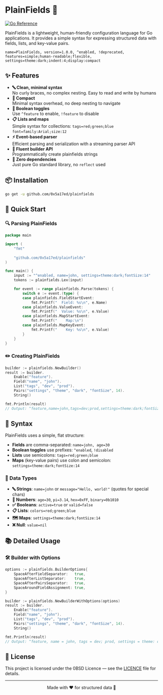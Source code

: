 # PlainFields 🌱

[![Go Reference](https://pkg.go.dev/badge/github.com/yourusername/plainfields.svg)](https://pkg.go.dev/github.com/yourusername/plainfields)

PlainFields is a lightweight, human-friendly configuration language for Go applications. It provides a simple syntax for expressing structured data with fields, lists, and key-value pairs.

```
name=PlainFields, version=1.0.0, ^enabled, !deprecated, features=simple;human-readable;flexible, 
settings=theme:dark;indent:4;display:compact
```


## ✨ Features

- **🔤 Clean, minimal syntax**  
  No curly braces, no complex nesting. Easy to read and write by humans
- **📏 Compact**  
  Minimal syntax overhead, no deep nesting to navigate
- **🔄 Boolean toggles**  
  Use `^feature` to enable, `!feature` to disable
- **📋 Lists and maps**  
  Simple syntax for collections: `tags=red;green;blue` `font=family:Arial;size:12`
- **⚡ Event-based parser**  
  Efficient parsing and serialization with a streaming parser API
- **🔨 Fluent builder API**  
  Programmatically create plainfields strings
- **🧩 Zero dependencies**  
  Just pure Go standard library, no `reflect` used


## 📦 Installation

```bash
go get -u github.com/0x5a17ed/plainfields
```


## 🚀 Quick Start


### 🔍 Parsing PlainFields

```go
package main

import (
	"fmt"
	
	"github.com/0x5a17ed/plainfields"
)

func main() {
	input := "^enabled, name=john, settings=theme:dark;fontSize:14"
	tokens := plainfields.Lex(input)

	for event := range plainfields.Parse(tokens) {
		switch e := event.(type) {
		case plainfields.FieldStartEvent:
			fmt.Printf("  Field: %s\n", e.Name)
		case plainfields.ValueEvent:
			fmt.Printf("  Value: %s\n", e.Value)
		case plainfields.MapStartEvent:
			fmt.Printf("    Map:\n")
		case plainfields.MapKeyEvent:
			fmt.Printf("    Key: %s\n", e.Value)
		}
	}
}

```


### ✏️ Creating PlainFields

```go
builder := plainfields.NewBuilder()
result := builder.
	Enable("feature").
	Field("name", "john").
	List("tags", "dev", "prod").
	Pairs("settings", "theme", "dark", "fontSize", 14).
	String()

fmt.Println(result)
// Output: ^feature,name=john,tags=dev;prod,settings=theme:dark;fontSize:14
```


## 📝 Syntax

PlainFields uses a simple, flat structure:

- **Fields** are comma-separated: `name=john, age=30`
- **Boolean toggles** use prefixes: `^enabled`, `!disabled`
- **Lists** use semicolons: `tags=red;green;blue`
- **Maps** (key-value pairs) use colon and semicolon: `settings=theme:dark;fontSize:14`


### 🧪 Data Types

- **🔤 Strings**: `name=john` or `message="Hello, world!"` (quotes for special chars)
- **🔢 Numbers**: `age=30`, `pi=3.14`, `hex=0xFF`, `binary=0b1010`
- **✅ Booleans**: `active=true` or `valid=false`
- **📋 Lists**: `colors=red;green;blue`
- **🗺️ Maps**: `settings=theme:dark;fontSize:14`
- **❌ Null**: `value=nil`


## 📚 Detailed Usage

### 🛠️ Builder with Options

```go
options := plainfields.BuilderOptions{
	SpaceAfterFieldSeparator:   true,
	SpaceAfterListSeparator:    true,
	SpaceAfterPairsSeparator:   true,
	SpaceAroundFieldAssignment: true,
}

builder := plainfields.NewBuilderWithOptions(options)
result := builder.
	Enable("feature").
	Field("name", "john").
	List("tags", "dev", "prod").
	Pairs("settings", "theme", "dark", "fontSize", 14).
	String()

fmt.Println(result)
// Output: ^feature, name = john, tags = dev; prod, settings = theme: dark; fontSize: 14
```


## 📜 License

This project is licensed under the 0BSD Licence — see the [LICENCE](LICENSE) file for details.

---

<p align="center">Made with ❤️ for structured data 🌟</p>

